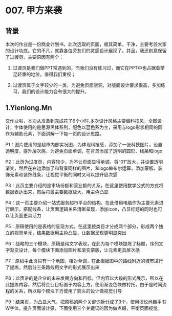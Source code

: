 # 007. 甲方来袭

## 背景

本次的作业是一份商业计划书，此次选取的页面，极其简单，干净，主要考验大家的设计功底。它的不凡，就靠各位旁友们的灵感设计展现了。并且，我还刻意保留了过渡页，主要原因有两个：

1. 过渡页是我们做PPT常遇到的，而我们没有练习过，而它在PPT中也占据着举足轻重的地位，值得我们重视；

2. 过渡页属于文字较少的一类，为避免页面空洞，对版面设计要求很高，多加练习，我们的设计能力会有很大的提升。

## 1.Yienlong.Mn

交作业啦，本次从准备到完成花了6个小时.本次设计风格主要偏科技风，全图设计，字体使用的是思源黑体系列，配色以蓝色系为主，采用与logo形状相同的圆作为辅助元素，下面讲解一下每一页的设计思路。

P1：图片使用的是超市内部实况图，为体现科技感，添加了一张科技图片，设置透明度，提升层次感，为避免页面单调，在背景添加了透明的圆形、线条和logo

P2：此页为过度页，内容较少，为不让页面显得单调，将“01”放大，并设置透明渐变，然后在右边添加了和背景同样的图片，和logo做布尔运算，添加蒙版、装饰元素和装饰线条，让视觉平衡的同时又可以提升层次感

P3：此页主要介绍的是市场份额和营业额的关系，在这里使用数学公式的方式将数据表达出来，然后将最主要数据放大，用主色凸显

P4：这一页主要介绍一站式服务超市平台的结构，在此借用电脑作为主要元素进行展示，搭配线条，让页面逻辑关系清晰呈现，添加icon，凸显标题的同时也可以让页面更具活力

P5：原稿使用的是表格的呈现方式，在这里按类目才分成两个部分，形成两个独立的视觉单元，结果数据用主色凸显，让数据呈现更明显突出

P6：战略的三个模块，原稿是纯文字表现，在此为每个模块提炼了标题，序列文字渐变设计，每个模块下面添加图片和渐变蒙版，让元素更具层次感

P7：原稿中此页只有一个地图，相对单调，在此根据图中的路线附近的城市进行了提炼，然后分三条路线用文字的形式展示出来

P8：此页讲的是企业的未来发展方向和目标，但内容以大段的形式展示，所以在此提炼内容，然后将企业目标置于内容上方，使用渐变色块做衬托，由于是时间流程的关系，所以每个模块下方使用了箭头的设计做视觉引导

P9：结束页，为凸显大气，把原稿的两个关键词拆分成了3个，使用汉仪尚巍手书W字体，提升页面设计感，下面使用三个关键词的因为做点缀，平衡页面视觉。



